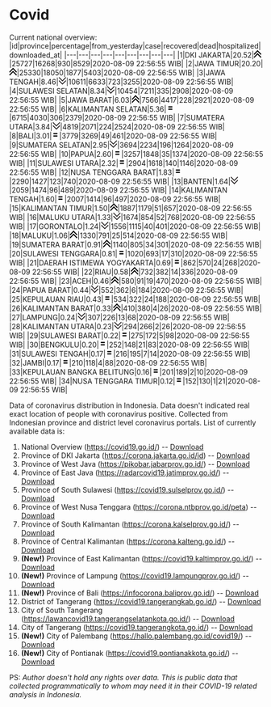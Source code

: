 # Covid
Current national overview:
|id|province|percentage|from_yesterday|case|recovered|dead|hospitalized|downloaded_at|
|---|---|---|---|---|---|---|---|---|
|1|DKI JAKARTA|20.52|![up](https://github.com/ariefrachmannn/covid/raw/master/img/rsz_img_186982.png)|25727|16268|930|8529|2020-08-09 22:56:55 WIB|
|2|JAWA TIMUR|20.20|![up](https://github.com/ariefrachmannn/covid/raw/master/img/rsz_img_186982.png)|25330|18050|1877|5403|2020-08-09 22:56:55 WIB|
|3|JAWA TENGAH|8.46|![down](https://github.com/ariefrachmannn/covid/raw/master/img/rsz_down.png)|10611|6633|723|3255|2020-08-09 22:56:55 WIB|
|4|SULAWESI SELATAN|8.34|![down](https://github.com/ariefrachmannn/covid/raw/master/img/rsz_down.png)|10454|7211|335|2908|2020-08-09 22:56:55 WIB|
|5|JAWA BARAT|6.03|![up](https://github.com/ariefrachmannn/covid/raw/master/img/rsz_img_186982.png)|7566|4417|228|2921|2020-08-09 22:56:55 WIB|
|6|KALIMANTAN SELATAN|5.36|![equal](https://github.com/ariefrachmannn/covid/raw/master/img/rsz_equal.png)|6715|4030|306|2379|2020-08-09 22:56:55 WIB|
|7|SUMATERA UTARA|3.84|![down](https://github.com/ariefrachmannn/covid/raw/master/img/rsz_down.png)|4819|2071|224|2524|2020-08-09 22:56:55 WIB|
|8|BALI|3.01|![equal](https://github.com/ariefrachmannn/covid/raw/master/img/rsz_equal.png)|3779|3269|49|461|2020-08-09 22:56:55 WIB|
|9|SUMATERA SELATAN|2.95|![down](https://github.com/ariefrachmannn/covid/raw/master/img/rsz_down.png)|3694|2234|196|1264|2020-08-09 22:56:55 WIB|
|10|PAPUA|2.60|![equal](https://github.com/ariefrachmannn/covid/raw/master/img/rsz_equal.png)|3257|1848|35|1374|2020-08-09 22:56:55 WIB|
|11|SULAWESI UTARA|2.32|![equal](https://github.com/ariefrachmannn/covid/raw/master/img/rsz_equal.png)|2904|1618|140|1146|2020-08-09 22:56:55 WIB|
|12|NUSA TENGGARA BARAT|1.83|![equal](https://github.com/ariefrachmannn/covid/raw/master/img/rsz_equal.png)|2290|1427|123|740|2020-08-09 22:56:55 WIB|
|13|BANTEN|1.64|![down](https://github.com/ariefrachmannn/covid/raw/master/img/rsz_down.png)|2059|1474|96|489|2020-08-09 22:56:55 WIB|
|14|KALIMANTAN TENGAH|1.60|![equal](https://github.com/ariefrachmannn/covid/raw/master/img/rsz_equal.png)|2007|1414|96|497|2020-08-09 22:56:55 WIB|
|15|KALIMANTAN TIMUR|1.50|![up](https://github.com/ariefrachmannn/covid/raw/master/img/rsz_img_186982.png)|1887|1179|51|657|2020-08-09 22:56:55 WIB|
|16|MALUKU UTARA|1.33|![down](https://github.com/ariefrachmannn/covid/raw/master/img/rsz_down.png)|1674|854|52|768|2020-08-09 22:56:55 WIB|
|17|GORONTALO|1.24|![down](https://github.com/ariefrachmannn/covid/raw/master/img/rsz_down.png)|1556|1115|40|401|2020-08-09 22:56:55 WIB|
|18|MALUKU|1.06|![up](https://github.com/ariefrachmannn/covid/raw/master/img/rsz_img_186982.png)|1330|791|25|514|2020-08-09 22:56:55 WIB|
|19|SUMATERA BARAT|0.91|![up](https://github.com/ariefrachmannn/covid/raw/master/img/rsz_img_186982.png)|1140|805|34|301|2020-08-09 22:56:55 WIB|
|20|SULAWESI TENGGARA|0.81|![equal](https://github.com/ariefrachmannn/covid/raw/master/img/rsz_equal.png)|1020|693|17|310|2020-08-09 22:56:55 WIB|
|21|DAERAH ISTIMEWA YOGYAKARTA|0.69|![equal](https://github.com/ariefrachmannn/covid/raw/master/img/rsz_equal.png)|862|570|24|268|2020-08-09 22:56:55 WIB|
|22|RIAU|0.58|![up](https://github.com/ariefrachmannn/covid/raw/master/img/rsz_img_186982.png)|732|382|14|336|2020-08-09 22:56:55 WIB|
|23|ACEH|0.46|![up](https://github.com/ariefrachmannn/covid/raw/master/img/rsz_img_186982.png)|580|91|19|470|2020-08-09 22:56:55 WIB|
|24|PAPUA BARAT|0.44|![down](https://github.com/ariefrachmannn/covid/raw/master/img/rsz_down.png)|552|362|6|184|2020-08-09 22:56:55 WIB|
|25|KEPULAUAN RIAU|0.43|![equal](https://github.com/ariefrachmannn/covid/raw/master/img/rsz_equal.png)|534|322|24|188|2020-08-09 22:56:55 WIB|
|26|KALIMANTAN BARAT|0.33|![up](https://github.com/ariefrachmannn/covid/raw/master/img/rsz_img_186982.png)|410|380|4|26|2020-08-09 22:56:55 WIB|
|27|LAMPUNG|0.24|![down](https://github.com/ariefrachmannn/covid/raw/master/img/rsz_down.png)|307|226|13|68|2020-08-09 22:56:55 WIB|
|28|KALIMANTAN UTARA|0.23|![down](https://github.com/ariefrachmannn/covid/raw/master/img/rsz_down.png)|294|266|2|26|2020-08-09 22:56:55 WIB|
|29|SULAWESI BARAT|0.22|![equal](https://github.com/ariefrachmannn/covid/raw/master/img/rsz_equal.png)|275|172|5|98|2020-08-09 22:56:55 WIB|
|30|BENGKULU|0.20|![equal](https://github.com/ariefrachmannn/covid/raw/master/img/rsz_equal.png)|252|148|21|83|2020-08-09 22:56:55 WIB|
|31|SULAWESI TENGAH|0.17|![equal](https://github.com/ariefrachmannn/covid/raw/master/img/rsz_equal.png)|216|195|7|14|2020-08-09 22:56:55 WIB|
|32|JAMBI|0.17|![equal](https://github.com/ariefrachmannn/covid/raw/master/img/rsz_equal.png)|210|118|4|88|2020-08-09 22:56:55 WIB|
|33|KEPULAUAN BANGKA BELITUNG|0.16|![equal](https://github.com/ariefrachmannn/covid/raw/master/img/rsz_equal.png)|201|189|2|10|2020-08-09 22:56:55 WIB|
|34|NUSA TENGGARA TIMUR|0.12|![equal](https://github.com/ariefrachmannn/covid/raw/master/img/rsz_equal.png)|152|130|1|21|2020-08-09 22:56:55 WIB|

Data of coronavirus distribution in Indonesia. Data doesn't indicated real exact location of people with coronavirus positive. Collected from Indonesian province and district level coronavirus portals. List of currently available data is:
1. National Overview (https://covid19.go.id/) -- [Download](https://www.dropbox.com/s/66ly270fw4y76fx/covid_nasional.csv?dl=0)
2. Province of DKI Jakarta (https://corona.jakarta.go.id/id) -- [Download](https://riwayat-file-covid-19-dki-jakarta-jakartagis.hub.arcgis.com/)
3. Province of West Java (https://pikobar.jabarprov.go.id/) -- [Download](https://www.dropbox.com/s/alg0zp60fylq6cn/covid_jabar.csv?dl=0)
4. Province of East Java (https://radarcovid19.jatimprov.go.id/) -- [Download](https://www.dropbox.com/sh/e7vtgcnl4ckbvr4/AADo9UMRDZvrhHn66qTHZOvNa?dl=0)
5. Province of South Sulawesi (https://covid19.sulselprov.go.id/) -- [Download](https://www.dropbox.com/s/z5ek23lwcztj7z7/covid_sulsel.csv?dl=0)
6. Province of West Nusa Tenggara (https://corona.ntbprov.go.id/peta) -- [Download](https://www.dropbox.com/s/4p2k93n42xx0c00/covid_ntb.csv?dl=0)
7. Province of South Kalimantan (https://corona.kalselprov.go.id/) -- [Download](https://www.dropbox.com/sh/7aa2kvz8lb04pzz/AADH1Oj5oFMw2mp-D3JStPRsa?dl=0)
8. Province of Central Kalimantan (https://corona.kalteng.go.id/) -- [Download](https://www.dropbox.com/s/9q01v5r3ys2ozk4/covid_kalteng.csv?dl=0)
9. **(New!)** Province of East Kalimantan (https://covid19.kaltimprov.go.id/) -- [Download](https://www.dropbox.com/sh/qhpxj532nm80goa/AAB6ek_fp1__ieTR0TFQpfIga?dl=0)
10. **(New!)** Province of Lampung (https://covid19.lampungprov.go.id/) -- [Download](https://www.dropbox.com/s/ecuew6oa9kzwqwx/covid_lampung.csv?dl=0)
11. **(New!)** Province of Bali (https://infocorona.baliprov.go.id/) -- [Download](https://www.dropbox.com/sh/iceiwun4ufttmiu/AAC7dSRMpfTjPI1Lfzw-LeCUa?dl=0)
12. District of Tangerang (https://covid19.tangerangkab.go.id/) -- [Download](https://www.dropbox.com/sh/yxovyy6sy5bnz4p/AACZzVHinisKmz8oQWyQJ3nua?dl=0)
13. City of South Tangerang (https://lawancovid19.tangerangselatankota.go.id/) -- [Download](https://www.dropbox.com/s/zlvxo4ivswdzmle/covid_tangsel.csv?dl=0)
14. City of Tangerang (https://covid19.tangerangkota.go.id/) -- [Download](https://www.dropbox.com/s/e53224kvdrpjzy0/covid_tangkot.csv?dl=0)
15. **(New!)** City of Palembang (https://hallo.palembang.go.id/covid19/) -- [Download](https://www.dropbox.com/sh/oj17bhwhlpjht9e/AABZEG-OiaSaFvikATDx6coEa?dl=0)
16. **(New!)** City of Pontianak (https://covid19.pontianakkota.go.id/) -- [Download](https://www.dropbox.com/sh/66if3y4ly51j4sh/AADQ-zwLGa7Kz4ZzJgDw2-3na?dl=0)

PS: *Author doesn't hold any rights over data. This is public data that collected programmatically to whom may need it in their COVID-19 related analysis in Indonesia.*
